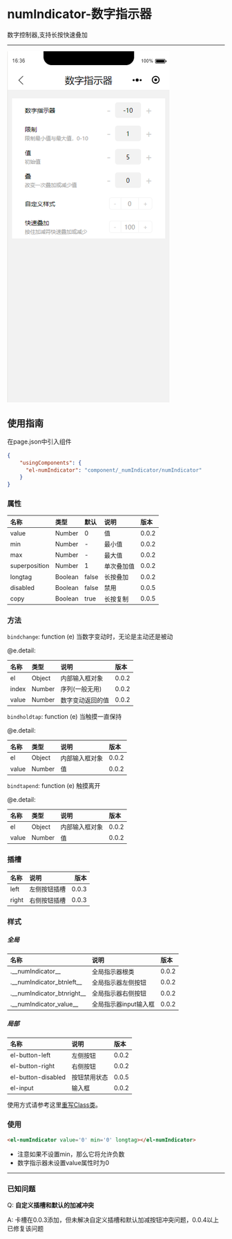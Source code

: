 # numIndicator-数字指示器

数字控制器,支持长按快速叠加

---

![](/assets/number01.png)

## 使用指南

在page.json中引入组件

```json
{
    "usingComponents": {
      "el-numIndicator": "component/_numIndicator/numIndicator"
    }
}
```

### 属性

| 名称 | 类型 | 默认 | 说明 | 版本 |
| :--- | :--- | :--- | :--- | :--- |
| value | Number | 0 | 值 | 0.0.2 |
| min | Number | - | 最小值 | 0.0.2 |
| max | Number | - | 最大值 | 0.0.2 |
| superposition | Number | 1 | 单次叠加值 | 0.0.2 |
| longtag | Boolean | false | 长按叠加 | 0.0.2 |
| disabled | Boolean | false | 禁用 | 0.0.5 |
| copy | Boolean | true | 长按复制 | 0.0.5 |

### 方法

`bindchange`: function \(e\) 当数字变动时，无论是主动还是被动

@e.detail:

| 名称 | 类型 | 说明 | 版本 |
| :--- | :--- | :--- | :--- |
| el | Object | 内部输入框对象 | 0.0.2 |
| index | Number | 序列\(一般无用\) | 0.0.2 |
| value | Number | 数字变动返回的值 | 0.0.2 |

`bindholdtap`: function \(e\) 当触摸一直保持

@e.detail:

| 名称 | 类型 | 说明 | 版本 |
| :--- | :--- | :--- | :--- |
| el | Object | 内部输入框对象 | 0.0.2 |
| value | Number | 值 | 0.0.2 |

`bindtapend`: function \(e\) 触摸离开

@e.detail:

| 名称 | 类型 | 说明 | 版本 |
| :--- | :--- | :--- | :--- |
| el | Object | 内部输入框对象 | 0.0.2 |
| value | Number | 值 | 0.0.2 |

### 插槽

| 名称 | 说明 | 版本 |
| :--- | :--- | ---: |
| left | 左侧按钮插槽 | 0.0.3 |
| right | 右侧按钮插槽 | 0.0.3 |

### 样式

##### 全局

| 名称 | 说明 | 版本 |
| :--- | :--- | :--- |
| .\_\_numIndicator\_\_ | 全局指示器根类 | 0.0.2 |
| .\_\_numIndicator\_btnleft\_\_ | 全局指示器左侧按钮 | 0.0.2 |
| .\_\_numIndicator\_btnright\_\_ | 全局指示器右侧按钮 | 0.0.2 |
| .\_\_numIndicator\_value\_\_ | 全局指示器input输入框 | 0.0.2 |

##### 局部

| 名称 | 说明 | 版本 |
| :--- | :--- | :--- |
| el-button-left | 左侧按钮 | 0.0.2 |
| el-button-right | 右侧按钮 | 0.0.2 |
| el-button-disabled | 按钮禁用状态 | 0.0.5 |
| el-input | 输入框 | 0.0.2 |

使用方式请参考这里[重写Class类](/zhong-xie-class-lei.md)。

### 使用

```html
<el-numIndicator value='0' min='0' longtag></el-numIndicator>
```

* 注意如果不设置min，那么它将允许负数
* 数字指示器未设置value属性时为0

---

### 已知问题

Q: **自定义插槽和默认的加减冲突**

A: 卡槽在0.0.3添加，但未解决自定义插槽和默认加减按钮冲突问题，0.0.4以上已修复该问题


